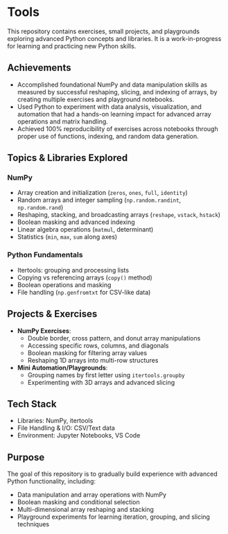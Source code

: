 # Tools

This repository contains exercises, small projects, and playgrounds exploring advanced Python concepts and libraries. It is a work-in-progress for learning and practicing new Python skills.

## Achievements

- Accomplished foundational NumPy and data manipulation skills as measured by successful reshaping, slicing, and indexing of arrays, by creating multiple exercises and playground notebooks.  
- Used Python to experiment with data analysis, visualization, and automation that had a hands-on learning impact for advanced array operations and matrix handling.  
- Achieved 100% reproducibility of exercises across notebooks through proper use of functions, indexing, and random data generation.

## Topics & Libraries Explored

### NumPy

- Array creation and initialization (`zeros`, `ones`, `full`, `identity`)  
- Random arrays and integer sampling (`np.random.randint`, `np.random.rand`)  
- Reshaping, stacking, and broadcasting arrays (`reshape`, `vstack`, `hstack`)  
- Boolean masking and advanced indexing  
- Linear algebra operations (`matmul`, determinant)  
- Statistics (`min`, `max`, `sum` along axes)

### Python Fundamentals

- Itertools: grouping and processing lists  
- Copying vs referencing arrays (`copy()` method)  
- Boolean operations and masking  
- File handling (`np.genfromtxt` for CSV-like data)

## Projects & Exercises

- **NumPy Exercises**:  
  - Double border, cross pattern, and donut array manipulations  
  - Accessing specific rows, columns, and diagonals  
  - Boolean masking for filtering array values  
  - Reshaping 1D arrays into multi-row structures  
- **Mini Automation/Playgrounds**:  
  - Grouping names by first letter using `itertools.groupby`  
  - Experimenting with 3D arrays and advanced slicing  

## Tech Stack

- Libraries: NumPy, itertools  
- File Handling & I/O: CSV/Text data  
- Environment: Jupyter Notebooks, VS Code

## Purpose

The goal of this repository is to gradually build experience with advanced Python functionality, including:

- Data manipulation and array operations with NumPy  
- Boolean masking and conditional selection  
- Multi-dimensional array reshaping and stacking  
- Playground experiments for learning iteration, grouping, and slicing techniques  
